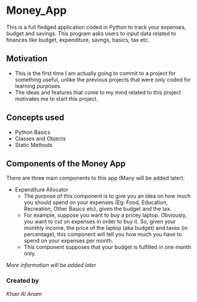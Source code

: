 # Money_App

This is a full fledged application coded in Python to track your expenses, budget and savings. This program asks users to input data related to finances like budget, expenditure, savngs, basics, tax etc.

## Motivation
* This is the first time I am actually going to commit to a project for something useful, unlike the previous projects that were only coded for learning purposes.
* The ideas and features that come to my mind related to this project motivates me to start this project.

## Concepts used
* Python Basics
* Classes and Objects
* Static Methods

## Components of the Money App
There are three main components to this app (Many will be added later):

* Expenditure Allocator
  * The purpose of this component is to give you an idea on how much you should spend on your expenses (Eg: Food, Education, Recreation, Other Basics etc), given the budget and the tax.
  * For example, suppose you want to buy a pricey laptop. Obviously, you want to cut on expenses in order to buy it. So, given your monthly income, the price of the laptop (aka budget) and taxes (in percentage), this component will tell you how much you have to spend on your expenses per month.
  * This component supposes that your budget is fulfilled in one month only.






*More information will be added later*





### Created by
*Khair Al Anam*
